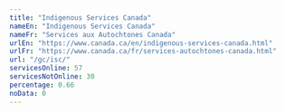 ```yaml
---
title: "Indigenous Services Canada"
nameEn: "Indigenous Services Canada"
nameFr: "Services aux Autochtones Canada"
urlEn: "https://www.canada.ca/en/indigenous-services-canada.html"
urlFr: "https://www.canada.ca/fr/services-autochtones-canada.html"
url: "/gc/isc/"
servicesOnline: 57
servicesNotOnline: 30
percentage: 0.66
noData: 0
---
```

